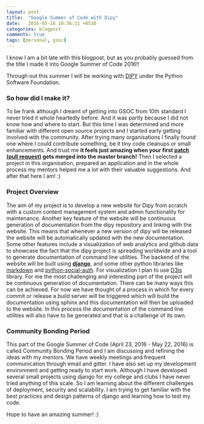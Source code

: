 ```yaml
---
layout: post
title:  "Google Summer of Code with Dipy"
date:   2016-05-16 10:36:11 +0530
categories: blogpost
comments: true
tags: [personal, gsoc]
---
```


I know I am a bit late with this blogpost, but as you probably guessed from the title I made it into Google Summer of Code 2016!!<!--more-->

Through out this summer I will be working with [DIPY](http://nipy.org/dipy/) under the Python Software Foundation.

### So how did I make it?
To be frank although I dreamt of getting into GSOC from 10th standard I never tried it whole heartedly before. And it was partly because I did not know how and where to start.
But this time I was determined and more familiar with different open source projects and I started early getting involved with the community. After trying many organisations I finally found one where I could contribute something, be it tiny code cleanups or small enhancements. And trust me **it feels just amazing when your first [patch (pull request)](https://github.com/nipy/dipy/pull/1015) gets merged into the master branch!** Then I selected a project in this organisation, prepared an application and in the whole process my mentors helped me a lot with their valuable suggestions. And after that here I am! :)

### Project Overview
The aim of my project is to develop a new website for Dipy from scratch with a custom content management system and admin functionality for maintenance. Another key feature of the website will be continuous generation of documentation from the dipy repository and linking with the website. This means that whenever a new version of dipy will be released the website will be automatically updated with the new documentation. Some other features include a visualization of web analytics and github data to showcase the fact that the dipy project is spreading worldwide and a tool to generate documentation of command line utilities. 
The backend of the website will be built using **[django](http://djangoproject.com/)**, and some other python libraries like [markdown](https://pypi.python.org/pypi/Markdown) and [python-social-auth](https://github.com/omab/python-social-auth). For visualization I plan to use [D3js](http://d3js.org/) library.
For me the most challenging and interesting part of the project will be continuous generation of documentation. There can be many ways this can be achieved. For now we have thought of a process in which for every commit or release a build server will be triggered which will build the documentation using sphinx and this documentation will then be uploaded to the website. In this process the documentation of the command line utilities will also have to be generated and that is a challenge of its own.

### Community Bonding Period
This part of the Google Summer of Code (April 23, 2016 - May 22, 2016) is called Community Bonding Period and I am discussing and refining the ideas with my mentors. We have weekly meetings and frequent communication through email and gitter. I have also set up my development environment and getting ready to start work.
Although I have developed several small projects using django for my college and clubs I have never tried anything of this scale. So I am learning about the different challenges of deployment, security and scalability. I am trying to get familiar with the best practices and design patterns of django and learning how to test my code.

Hope to have an amazing summer! :)